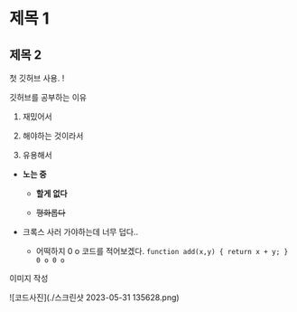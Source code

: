 # 제목 1
## 제목 2

첫 깃허브 사용. !

깃허브를 공부하는 이유

1. 재밌어서

3. 해야하는 것이라서

2. 유용해서

+ **노는 중**

  + __할게 없다__
  
  + ~~평화롭다~~

* 크록스 사러 가야하는데 너무 덥다..

  * 어떡하지
0 o
코드를 적어보겠다. `function add(x,y) { return x + y; } 0 o 0 o `


이미지 작성

![코드사진](./스크린샷 2023-05-31 135628.png)
